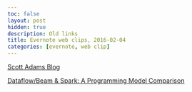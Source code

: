 ```yaml
---
toc: false
layout: post
hidden: true
description: Old links
title: Evernote web clips, 2016-02-04
categories: [evernote, web clip]
---
```


[Scott Adams Blog](http://blog.dilbert.com/post/129784168866/the-persuasion-reading-list)

[Dataflow/Beam &amp; Spark: A Programming Model Comparison](https://cloud.google.com/dataflow/blog/dataflow-beam-and-spark-comparison)

